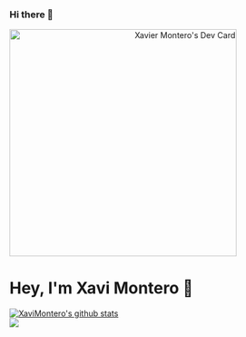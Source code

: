 ### Hi there 👋
<a align='right'  href="https://app.daily.dev/Xavinoob"><img src="https://api.daily.dev/devcards/526e78b3c6694d559546e5693ad3a6f2.png?r=3x6" width="400" alt="Xavier Montero's Dev Card"/></a>

<!--
**XaviMontero/XaviMontero** is a ✨ _special_ ✨ repository because its `README.md` (this file) appears on your GitHub profile.

Here are some ideas to get you started:

- 🔭 I’m currently working on ...
- 🌱 I’m currently learning ...
- 👯 I’m looking to collaborate on ...
- 🤔 I’m looking for help with ...
- 💬 Ask me about ...
- 📫 How to reach me: ...
- 😄 Pronouns: ...
- ⚡ Fun fact: ...
-->   

# Hey, I'm Xavi Montero 👋
 
 

 
<a href="https://github.com/rolandopalermo/github-readme-stats">
  <img align="center" src="https://github-readme-stats.anuraghazra1.vercel.app/api?username=xavimontero&show_icons=true&theme=dracula&line_height=27" alt="XaviMontero's github stats" />
</a>
<br/>
<a href="https://github.com/xavimontero/github-readme-stats">
  <img align="center" src="https://github-readme-stats.anuraghazra1.vercel.app/api/top-langs/?username=xavimontero&theme=dracula" />
</a>
